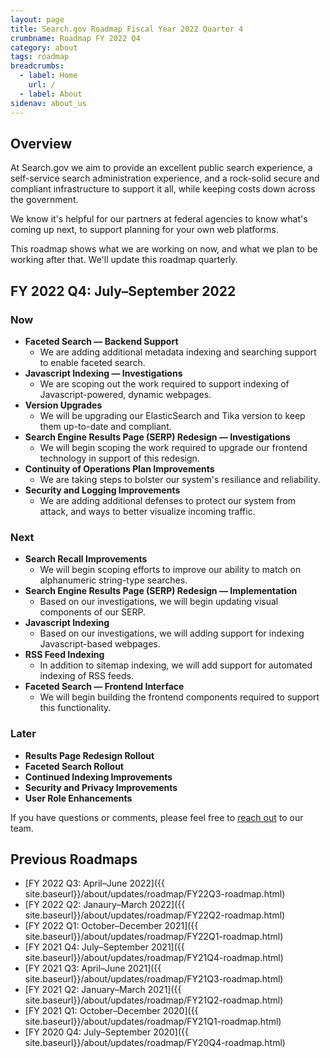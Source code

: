 ```yaml
---
layout: page
title: Search.gov Roadmap Fiscal Year 2022 Quarter 4
crumbname: Roadmap FY 2022 Q4
category: about
tags: roadmap
breadcrumbs:
  - label: Home
    url: /
  - label: About
sidenav: about_us
---
```


## Overview

At Search.gov we aim to provide an excellent public search experience, a self-service search administration experience, and a rock-solid secure and compliant infrastructure to support it all, while keeping costs down across the government.

We know it's helpful for our partners at federal agencies to know what's coming up next, to support planning for your own web platforms. 

This roadmap shows what we are working on now, and what we plan to be working after that. We'll update this roadmap quarterly.


## FY 2022 Q4: July&ndash;September 2022

### Now

* **Faceted Search &mdash; Backend Support**
  * We are adding additional metadata indexing and searching support to enable faceted search. 
* **Javascript Indexing &mdash; Investigations**
  * We are scoping out the work required to support indexing of Javascript-powered, dynamic webpages.
* **Version Upgrades**
  * We will be upgrading our ElasticSearch and Tika version to keep them up-to-date and compliant. 
* **Search Engine Results Page (SERP) Redesign &mdash; Investigations**
  * We will begin scoping the work required to upgrade our frontend technology in support of this redesign.
* **Continuity of Operations Plan Improvements** 
  * We are taking steps to bolster our system's resiliance and reliability.
* **Security and Logging Improvements**
  * We are adding additional defenses to protect our system from attack, and ways to better visualize incoming traffic. 

### Next

* **Search Recall Improvements**
  * We will begin scoping efforts to improve our ability to match on alphanumeric string-type searches.
* **Search Engine Results Page (SERP) Redesign &mdash; Implementation**
  * Based on our investigations, we will begin updating visual components of our SERP. 
* **Javascript Indexing**
  * Based on our investigations, we will adding support for indexing Javascript-based webpages.
* **RSS Feed Indexing**
  * In addition to sitemap indexing, we will add support for automated indexing of RSS feeds.
* **Faceted Search &mdash; Frontend Interface**
  * We will begin building the frontend components required to support this functionality.

### Later

* **Results Page Redesign Rollout**
* **Faceted Search Rollout**
* **Continued Indexing Improvements**
* **Security and Privacy Improvements**
* **User Role Enhancements** 

If you have questions or comments, please feel free to [reach out](mailto:search@gsa.gov) to our team.

## Previous Roadmaps

* [FY 2022 Q3: April&ndash;June 2022]({{ site.baseurl}}/about/updates/roadmap/FY22Q3-roadmap.html)
* [FY 2022 Q2: Janaury&ndash;March 2022]({{ site.baseurl}}/about/updates/roadmap/FY22Q2-roadmap.html)
* [FY 2022 Q1: October&ndash;December 2021]({{ site.baseurl}}/about/updates/roadmap/FY22Q1-roadmap.html)
* [FY 2021 Q4: July&ndash;September 2021]({{ site.baseurl}}/about/updates/roadmap/FY21Q4-roadmap.html)
* [FY 2021 Q3: April&ndash;June 2021]({{ site.baseurl}}/about/updates/roadmap/FY21Q3-roadmap.html)
* [FY 2021 Q2: January&ndash;March 2021]({{ site.baseurl}}/about/updates/roadmap/FY21Q2-roadmap.html)
* [FY 2021 Q1: October&ndash;December 2020]({{ site.baseurl}}/about/updates/roadmap/FY21Q1-roadmap.html)
* [FY 2020 Q4: July&ndash;September 2020]({{ site.baseurl}}/about/updates/roadmap/FY20Q4-roadmap.html)